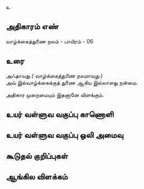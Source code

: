 உ


## அதிகாரம் எண்

வாழ்க்கைத்துணை நலம் - பாயிரம் - 06


## உரை 

அஃதாவது _( வாழ்க்கைத்துணை நலமாவது )_  
அவ் இல்வாழ்க்கைக்குத் துணை ஆகிய இல்லாளது நன்மை.  

அதிகார முறைமையும் இதனானே விளங்கும்.


## உயர் வள்ளுவ வகுப்பு காணொளி


## உயர் வள்ளுவ வகுப்பு ஒலி அமைவு 


## கூடுதல் குறிப்புகள்


## ஆங்கில விளக்கம்
